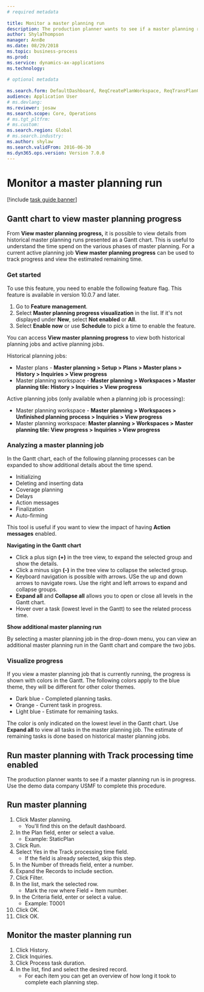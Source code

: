 ```yaml
--- 
# required metadata 
 
title: Monitor a master planning run
description: The production planner wants to see if a master planning run is in progress. 
author: ShylaThompson
manager: AnnBe 
ms.date: 08/29/2018
ms.topic: business-process 
ms.prod:  
ms.service: dynamics-ax-applications 
ms.technology:  
 
# optional metadata 
 
ms.search.form: DefaultDashboard, ReqCreatePlanWorkspace, ReqTransPlanCard, SysQueryForm, InventItemIdLookupSimple, ReqLog, ReqProcessTaskTrace   
audience: Application User 
# ms.devlang:  
ms.reviewer: josaw
ms.search.scope: Core, Operations 
# ms.tgt_pltfrm:  
# ms.custom:  
ms.search.region: Global
# ms.search.industry: 
ms.author: shylaw
ms.search.validFrom: 2016-06-30 
ms.dyn365.ops.version: Version 7.0.0 
---
```

# Monitor a master planning run

[!include [task guide banner](../../includes/task-guide-banner.md)]

## Gantt chart to view master planning progress

From **View master planning progress,** it is possible to view details from historical master planning runs presented as a Gantt chart. This is useful to understand the time spend on the various phases of master planning. For a current active planning job **View master planning progress** can be used to track progress and view the estimated remaining time.

### Get started

To use this feature, you need to enable the following feature flag. This feature is available in version 10.0.7 and later.

1. Go to **Feature management**.
2. Select **Master planning progress visualization** in the list. If it's not displayed under **New**, select **Not enabled** or **All**.
3. Select **Enable now** or use **Schedule** to pick a time to enable the feature.

You can access **View master planning progress** to view both historical planning jobs and active planning jobs.

Historical planning jobs:

- Master plans - **Master planning > Setup > Plans > Master plans > History > Inquiries > View progress**
- Master planning workspace - **Master planning > Workspaces > Master planning tile: History > Inquiries > View progress**

Active planning jobs (only available when a planning job is processing):

- Master planning workspace - **Master planning > Workspaces > Unfinished planning process > Inquiries > View progress**
- Master planning workspace: **Master planning > Workspaces > Master planning tile: View progress > Inquiries > View progress**

### Analyzing a master planning job

In the Gantt chart, each of the following planning processes can be expanded to show additional details about the time spend.

- Initializing
- Deleting and inserting data
- Coverage planning
- Delays
- Action messages
- Finalization
- Auto-firming

This tool is useful if you want to view the impact of having **Action messages** enabled.

**Navigating in the Gantt chart**

- Click a plus sign **(+)** in the tree view, to expand the selected group and show the details.
- Click a minus sign **(-)** in the tree view to collapse the selected group.
- Keyboard navigation is possible with arrows. USe the up and down arrows to navigate rows. Use the right and left arrows to expand and collapse groups.
- **Expand all** and **Collapse all** allows you to open or close all levels in the Gantt chart.
- Hover over a task (lowest level in the Gantt) to see the related process time.

**Show additional master planning run**

By selecting a master planning job in the drop-down menu, you can view an additional master planning run in the Gantt chart and compare the two jobs.

### Visualize progress

If you view a master planning job that is currently running, the progress is shown with colors in the Gantt. The following colors apply to the blue theme, they will be different for other color themes.

- Dark blue - Completed planning tasks.
- Orange - Current task in progress.
- Light blue - Estimate for remaining tasks.

The color is only indicated on the lowest level in the Gantt chart. Use **Expand all** to view all tasks in the master planning job. The estimate of remaining tasks is done based on historical master planning jobs.

## Run master planning with Track processing time enabled

The production planner wants to see if a master planning run is in progress. Use the demo data company USMF to complete this procedure.


## Run master planning
1. Click Master planning.
    * You'll find this on the default dashboard.  
2. In the Plan field, enter or select a value.
    * Example: StaticPlan  
3. Click Run.
4. Select Yes in the Track processing time field.
    * If the field is already selected, skip this step.  
5. In the Number of threads field, enter a number.
6. Expand the Records to include section.
7. Click Filter.
8. In the list, mark the selected row.
    * Mark the row where Field = Item number.  
9. In the Criteria field, enter or select a value.
    * Example: T0001  
10. Click OK.
11. Click OK.

## Monitor the master planning run
1. Click History.
2. Click Inquiries.
3. Click Process task duration.
4. In the list, find and select the desired record.
    * For each item you can get an overview of how long it took to complete each planning step.  

